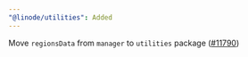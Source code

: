 ```yaml
---
"@linode/utilities": Added
---
```


Move `regionsData` from `manager` to `utilities` package ([#11790](https://github.com/linode/manager/pull/11790))
